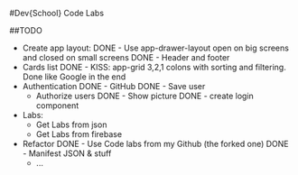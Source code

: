 #Dev{School} Code Labs

##TODO

- Create app layout:
    DONE - Use app-drawer-layout open on big screens and closed on small screens
    DONE - Header and footer
- Cards list
    DONE - KISS: app-grid 3,2,1 colons with sorting and filtering. Done like Google in the end
- Authentication
    DONE - GitHub
    DONE - Save user
    - Authorize users
    DONE - Show picture
    DONE - create login component
- Labs:
    - Get Labs from json
    - Get Labs from firebase
- Refactor
    DONE - Use Code labs from my Github (the forked one)
    DONE - Manifest JSON & stuff
    - ...
    
